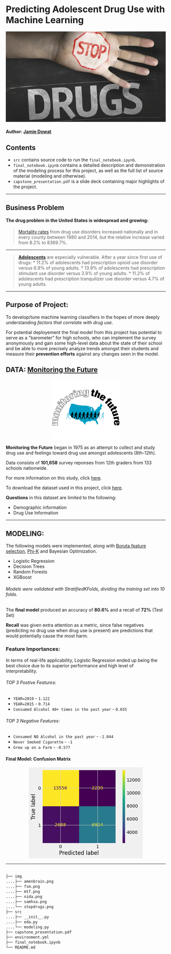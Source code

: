 # Predicting Adolescent Drug Use with Machine Learning

<div style="text-align:center"><img src='img/stopdrugs.png'/></div>

#### Author: [Jamie Dowat](mailto:jamie_dowat44@yahoo.com)

## Contents

* `src` contains source code to run the `final_notebook.ipynb`.
* `final_notebook.ipynb` contains a detailed description and demonstration of the modeling process for this project, as well as the full list of source material (modeling and otherwise).
* `capstone_presentation.pdf` is a slide deck containing major highlights of the project.

***********
## Business Problem

#### The drug problem in the United States is widespread and growing:

> [Mortality rates](https://jamanetwork.com/journals/jama/article-abstract/2674665) from drug use disorders increased nationally and in every county between 1980 and 2014, but the relative increase varied from 8.2% to 8369.7%.

************

> [**Adolescents**](https://www.drugabuse.gov/news-events/news-releases/2021/03/younger-age-of-first-cann[…]ssociated-with-faster-development-of-substance-use-disorders) are especially vulnerable. After a year since first use of drugs:
        * 11.2% of adolescents had prescription opioid use disorder versus 6.9% of young adults. 
        * 13.9% of adolescents had prescription stimulant use disorder versus 3.9% of young adults. 
        * 11.2% of adolescents had prescription tranquilizer use disorder versus 4.7% of young adults.
        
***********        

## Purpose of Project:

To develop/tune machine learning classifiers in the hopes of more deeply understanding *factors that correlate with drug use*.

For potential deployement the final model from this project has potential to serve as a "barometer" for high schools, who can implement the survey anonymously and gain some high-level data about the state of their school and be able to more precisely analyze trends amongst their students and measure their **prevention efforts** against any changes seen in the model.

## DATA: [Monitoring the Future](www.monitoringthefuture.org)

<div style="text-align:center"><img src='img/mtf.png'/></div>

**Monitoring the Future** began in 1975 as an attempt to collect and study drug use and feelings toward drug use amongst adolescents (8th-12th). 

Data consists of **101,658** survey reponses from 12th graders from 133 schools nationwide.

For more information on this study, click [here](http://monitoringthefuture.org/purpose.html).

To download the dataset used in this project, click [here](https://www.kaggle.com/jamiedowat/monitoring-the-future-12th-grade-drug-use-survey).

**Questions** in this dataset are limited to the following:
* Demographic information
* Drug Use Information

*************

## MODELING:

The following models were implemented, along with [Boruta feature selection](https://towardsdatascience.com/boruta-explained-the-way-i-wish-someone-explained-it-to-me-4489d70e154a), [Phi-K](https://phik.readthedocs.io/en/latest/tutorials.html) and Bayesian Optimization.
* Logistic Regression
* Decision Trees
* Random Forests
* XGBoost

###### Models were validated with StratifiedKFolds, dividing the training set into 10 folds.

The **final model** produced an accuracy of **80.6%** and a recall of **72%** (Test Set)

**Recall** was given extra attention as a metric, since false negatives (predicting no drug use when drug use is present) are predictions that would potentially cause the most harm.

### Feature Importances:

In terms of real-life applicability, Logistic Regression ended up being the best choice due to its superior performance and high level of interpretability.

###### TOP 3 Postive Features:
* `YEAR=2019` - `1.122`
* `YEAR=2015` - `0.714`
* `Consumed Alcohol 40+ times in the past year` - `0.655`

###### TOP 3 Negative Features:
* `Consumed NO Alcohol in the past year` - `-1.044`
* `Never Smoked Cigarette` - `-1`
* `Grew up on a Farm` - `-0.577`

#### Final Model: Confusion Matrix

<div style="text-align:center"><img src='img/finalmodel.png'/></div>

************

```

├── img
....├── amenbrain.png
....├── fsm.png
....├── mtf.png
....├── nida.png
....├── samhsa.png
....└── stopdrugs.png
├── src
....├── __init__.py
....├── eda.py
....└── modeling.py
├── capstone_presentation.pdf
├── environment.yml
├── final_notebook.ipynb
└── README.md
```